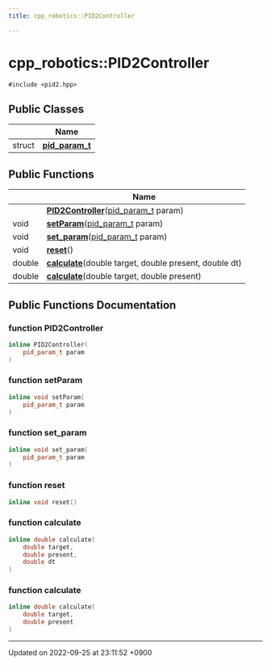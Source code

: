 ```yaml
---
title: cpp_robotics::PID2Controller

---
```


# cpp_robotics::PID2Controller






`#include <pid2.hpp>`

## Public Classes

|                | Name           |
| -------------- | -------------- |
| struct | **[pid_param_t](/cpp_robotics_core/doxybook/Classes/structcpp__robotics_1_1PID2Controller_1_1pid__param__t/)**  |

## Public Functions

|                | Name           |
| -------------- | -------------- |
| | **[PID2Controller](/cpp_robotics_core/doxybook/Classes/classcpp__robotics_1_1PID2Controller/#function-pid2controller)**([pid_param_t](/cpp_robotics_core/doxybook/Classes/structcpp__robotics_1_1PID2Controller_1_1pid__param__t/) param) |
| void | **[setParam](/cpp_robotics_core/doxybook/Classes/classcpp__robotics_1_1PID2Controller/#function-setparam)**([pid_param_t](/cpp_robotics_core/doxybook/Classes/structcpp__robotics_1_1PID2Controller_1_1pid__param__t/) param) |
| void | **[set_param](/cpp_robotics_core/doxybook/Classes/classcpp__robotics_1_1PID2Controller/#function-set-param)**([pid_param_t](/cpp_robotics_core/doxybook/Classes/structcpp__robotics_1_1PID2Controller_1_1pid__param__t/) param) |
| void | **[reset](/cpp_robotics_core/doxybook/Classes/classcpp__robotics_1_1PID2Controller/#function-reset)**() |
| double | **[calculate](/cpp_robotics_core/doxybook/Classes/classcpp__robotics_1_1PID2Controller/#function-calculate)**(double target, double present, double dt) |
| double | **[calculate](/cpp_robotics_core/doxybook/Classes/classcpp__robotics_1_1PID2Controller/#function-calculate)**(double target, double present) |

## Public Functions Documentation

### function PID2Controller

```cpp
inline PID2Controller(
    pid_param_t param
)
```


### function setParam

```cpp
inline void setParam(
    pid_param_t param
)
```


### function set_param

```cpp
inline void set_param(
    pid_param_t param
)
```


### function reset

```cpp
inline void reset()
```


### function calculate

```cpp
inline double calculate(
    double target,
    double present,
    double dt
)
```


### function calculate

```cpp
inline double calculate(
    double target,
    double present
)
```


-------------------------------

Updated on 2022-09-25 at 23:11:52 +0900